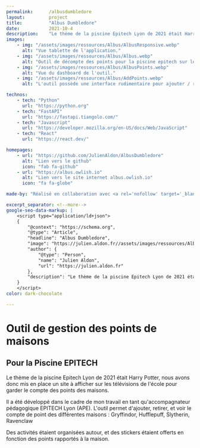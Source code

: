 ```yaml
---
permalink:      /albusdumbledore
layout:         project
title:          "Albus Dumbledore"
date:           2021-10-4
description:    "Le thème de la piscine Epitech Lyon de 2021 était Harry Potter, nous avons donc mis en place un site à afficher sur les télévisions de l'école pour garder le compte des points des maisons."
images:
    - img: "/assets/images/ressources/Albus/AlbusResponsive.webp"
      alt: "Vue tablette de l'application."
    - img: "/assets/images/ressources/Albus/Albus.webp"
      alt: "Outil de décompte des points pour la piscine epitech sur le thème Harry potter : Albus dumbledore."
    - img: "/assets/images/ressources/Albus/AlbusPoints.webp"
      alt: "Vue du dashboard de l'outil."
    - img: "/assets/images/ressources/Albus/AddPoints.webp"
      alt: "L'outil possède une interface rudimentaire pour ajouter / retirer des points aux élèves."

technos:
    - tech: "Python"
      url: "https://python.org"
    - tech: "FastAPI"
      url: "https://fastapi.tiangolo.com/"
    - tech: "Javascript"
      url: "https://developer.mozilla.org/en-US/docs/Web/JavaScript"
    - tech: "React"
      url: "https://react.dev/"

homepages:
    - url: "https://github.com/JulienAldon/AlbusDumbledore"
      alt: "Lien vers le github"
      icon: "fab fa-github"
    - url: "https://albus.owlish.io"
      alt: "Lien vers le site internet albus.owlish.io"
      icon: "fa fa-globe"

made-by: "Réalisé en collaboration avec <a rel='nofollow' target='_blank' href='https://www.linkedin.com/in/arthur-lemaire/'><b>Arthur Lemaire</b></a> et <a rel='nofollow' target='_blank' href='https://www.linkedin.com/in/lorenzo-cecchini/'><b>Neil Cecchini</b></a> pour le frontend et la maquette. API Réalisée par <a rel='nofollow' target='_blank' href='https://github.com/JulienAldon'><b>Julien Aldon</b></a>."

excerpt_separator: <!--more-->
google-seo-data-markup: |
    <script type="application/ld+json">
    {
        "@context": "https://schema.org",
        "@type": "Article",
        "headline": "Albus Dumbledore",
        "image": "https://julien.aldon.fr//assets/images/ressources/Albus/Albus.webp",
        "author": {
            "@type": "Person",
            "name": "Julien Aldon",
            "url": "https://julien.aldon.fr"
        },
        "description": "Le thème de la piscine Epitech Lyon de 2021 était Harry Potter, nous avons donc mis en place un site à afficher sur les télévisions de l'école pour garder le compte des points des maisons."
    }
    </script>
color: dark-chocolate

---
```

# Outil de gestion des points de maisons
## Pour la Piscine EPITECH
Le thème de la piscine Epitech Lyon de 2021 était Harry Potter, nous avons donc mis en place un site à afficher sur les télévisions de l'école pour garder le compte des points des maisons.
<!--more-->

Il a été développé dans le cadre de mon travail en tant qu'accompagnateur pédagogique EPITECH Lyon (APE).
L'outil permet d'ajouter, retirer, et voir le compte de point des différentes maisons : Gryffindor, Hufflepuff, Slytherin, Ravenclaw

Des activités étaient organisées autour, et des stickers étaient offerts en fonction des points rapportés à la maison.